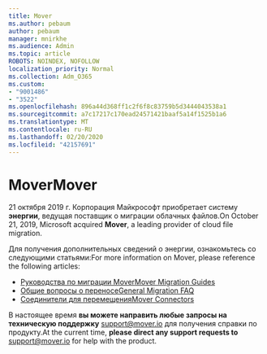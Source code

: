 ```yaml
---
title: Mover
ms.author: pebaum
author: pebaum
manager: mnirkhe
ms.audience: Admin
ms.topic: article
ROBOTS: NOINDEX, NOFOLLOW
localization_priority: Normal
ms.collection: Adm_O365
ms.custom:
- "9001486"
- "3522"
ms.openlocfilehash: 896a44d368ff1c2f6f8c83759b5d3444043538a1
ms.sourcegitcommit: a7c17217c170ead24571421baaf5a14f1525b1a6
ms.translationtype: MT
ms.contentlocale: ru-RU
ms.lasthandoff: 02/20/2020
ms.locfileid: "42157691"
---
```

# <a name="mover"></a><span data-ttu-id="e88a2-102">Mover</span><span class="sxs-lookup"><span data-stu-id="e88a2-102">Mover</span></span>

<span data-ttu-id="e88a2-103">21 октября 2019 г. Корпорация Майкрософт приобретает систему **энергии**, ведущая поставщик о миграции облачных файлов.</span><span class="sxs-lookup"><span data-stu-id="e88a2-103">On October 21, 2019, Microsoft acquired **Mover**, a leading provider of cloud file migration.</span></span>

<span data-ttu-id="e88a2-104">Для получения дополнительных сведений о энергии, ознакомьтесь со следующими статьями:</span><span class="sxs-lookup"><span data-stu-id="e88a2-104">For more information on Mover, please reference the following articles:</span></span>

- [<span data-ttu-id="e88a2-105">Руководства по миграции Mover</span><span class="sxs-lookup"><span data-stu-id="e88a2-105">Mover Migration Guides</span></span>](https://mover.io/guides/)
- [<span data-ttu-id="e88a2-106">Общие вопросы о переносе</span><span class="sxs-lookup"><span data-stu-id="e88a2-106">General Migration FAQ</span></span>](https://mover.io/guides/general/)
- [<span data-ttu-id="e88a2-107">Соединители для перемещения</span><span class="sxs-lookup"><span data-stu-id="e88a2-107">Mover Connectors</span></span>](https://mover.io/connectors/)

<span data-ttu-id="e88a2-108">В настоящее время **вы можете направить любые запросы на техническую поддержку** [support@mover.io](mailto:support@mover.io) для получения справки по продукту.</span><span class="sxs-lookup"><span data-stu-id="e88a2-108">At the current time, **please direct any support requests to** [support@mover.io](mailto:support@mover.io) for help with the product.</span></span> 

 